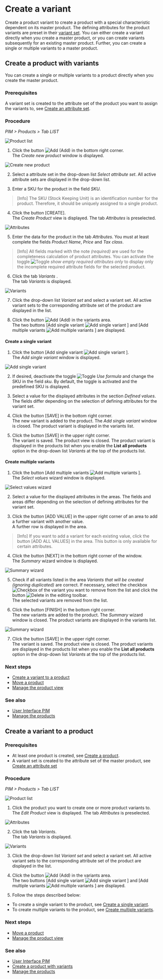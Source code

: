 # Create a variant

Create a product variant to create a product with a special characteristic dependent on its master product. The defining attributes for the product variants are preset in their [variant set](ManageVariantSet.md). You can either create a variant directly when you create a master product, or you can create variants subsequently for an existing master product. Further, you can create a single or multiple variants to a master product.


## Create a product with variants

You can create a single or multiple variants to a product directly when you create the master product.

### Prerequisites

A variant set is created to the attribute set of the product you want to assign the variants to, see [Create an attribute set](ManageAttributeSet.md#create-an-attribute-set).

### Procedure
*PIM > Products > Tab LIST*

![Product list](/Assets/Screenshots/PIM/Products/List/Products.png "[Product list]")

1. Click the button ![Add](/Assets/Icons/Plus01.png "[Add]") (Add) in the bottom right corner.   
The *Create new product* window is displayed.

![Create new product](/Assets/Screenshots/PIM/Products/List/CreateNewProduct.png "[Create new product]")

2. Select a attribute set in the drop-down list *Select attribute set*. All active attribute sets are displayed in the drop-down list.

3. Enter a SKU for the product in the field *SKU*.

> [Info] The SKU (Stock Keeping Unit) is an identification number for the product. Therefore, it should be uniquely assigned to a single product.

4. Click the button [CREATE].   
The *Create Product* view is displayed. The tab *Attributes* is preselected.

![Attributes](/Assets/Screenshots/PIM/Products/List/Attributes/AttributesCreate.png "[Attributes]")

5. Enter the data for the product in the tab *Attributes*. You must at least complete the fields *Product Name*, *Price* and *Tax class*.   

> [Info] All fields marked with the note *(required)* are used for the completeness calculation of product attributes. You can activate the toggle ![Toggle](/Assets/Icons/Toggle.png "[Toggle]") *show empty required attributes only* to display only the incomplete required attribute fields for the selected product.

6. Click the tab *Variants* .   
The tab *Variants* is displayed.

![Variants](/Assets/Screenshots/PIM/Products/List/Variants/VariantsEdit.png "[Variants]")

7. Click the drop-down list *Variant set* and select a variant set. All active variant sets to the corresponding attribute set of the product are displayed in the list.

8. Click the button ![Add](/Assets/Icons/Plus01.png "[Add]") (Add) in the variants area.   
The two buttons [Add single variant ![Add single variant](/Assets/Icons/Document.png "[Add single variant]") ] and [Add multiple variants ![Add multiple variants](/Assets/Icons/Documents.png "[Add multiple variants]") ] are displayed.


#### Create a single variant

1. Click the button [Add single variant ![Add single variant](/Assets/Icons/Document.png "[Add single variant]") ].   
The *Add single variant* window is displayed.

  ![Add single variant](/Assets/Screenshots/PIM/Products/List/Variants/AddSingleVariant.png "[Add single variant]")

2. If desired, deactivate the toggle ![Toggle](/Assets/Icons/Toggle.png "[Toggle]") *Use formula* and change the SKU in the field *sku*. By default, the toggle is activated and the predefined SKU is displayed.   

3. Select a value for the displayed attributes in the section *Defined values*. The fields differ depending on the selection of defining attributes for the variant set.  

4. Click the button [SAVE] in the bottom right corner.   
  The new variant is added to the product. The *Add single variant* window is closed. The product variant is displayed in the variants list.

5. Click the button [SAVE] in the upper right corner.   
  The variant is saved. The product view is closed. The product variant is displayed in the products list when you enable the **List all products** option in the drop-down list *Variants* at the top of the products list.


#### Create multiple variants

1. Click the button [Add multiple variants ![Add multiple variants](/Assets/Icons/Documents.png "[Add multiple variants]") ].   
The *Select values* wizard window is displayed.

  ![Select values wizard](/Assets/Screenshots/PIM/Products/List/Variants/AddMultipleVariants01.png "[Select values wizard]")

2. Select a value for the displayed attributes in the areas. The fields and areas differ depending on the selection of defining attributes for the variant set.

3. Click the button [ADD VALUE] in the upper right corner of an area to add a further variant with another value.   
A further row is displayed in the area.

 > [Info] If you want to add a variant for each existing value, click the button [ADD ALL VALUES] in the area. This button is only available for certain attributes.

4. Click the button [NEXT] in the bottom right corner of the window.   
  The *Summary* wizard window is displayed.

  ![Summary wizard](/Assets/Screenshots/PIM/Products/List/Variants/AddMultipleVariants02.png "[Summary wizard]")

5. Check if all variants listed in the area *Variants that will be created (ignoring duplicated)* are correct. If necessary, select the checkbox ![Checkbox](/Assets/Icons/Checkbox.png "[Checkbox]") of the variant you want to remove from the list and click the button ![Delete](/Assets/Icons/Trash03.png "[Delete]") in the editing toolbar.   
  The selected variants are removed from the list.

6. Click the button [FINISH] in the bottom right corner.   
  The new variants are added to the product. The *Summary* wizard window is closed. The product variants are displayed in the variants list.

  ![Summary wizard](/Assets/Screenshots/PIM/Products/List/Variants/AddMultipleVariants02.png "[Summary wizard]")


7. Click the button [SAVE] in the upper right corner.   
  The variant is saved. The product view is closed. The product variants are displayed in the products list when you enable the **List all products** option in the drop-down list *Variants* at the top of the products list.

### Next steps

- [Create a variant to a product](#create-a-variant-to-a-product)  
- [Move a product](03_MoveProduct.md)
- [Manage the product view](04_ManageProductView.md)

### See also

- [User Interface PIM](/PIM/UserInterface/00_UserInterface.md)
- [Manage the products](01_ManageProducts.md)


## Create a variant to a product


### Prerequisites

- At least one product is created, see [Create a product](#create-a-product).
- A variant set is created to the attribute set of the master product, see [Create an attribute set](ManageAttributeSet.md#create-an-attribute-set)

### Procedure
*PIM > Products > Tab LIST*

![Product list](/Assets/Screenshots/PIM/Products/List/Products.png "[Product list]")

1. Click the product you want to create one or more product variants to.   
  The *Edit Product* view is displayed. The tab *Attributes* is preselected.

  ![Attributes](/Assets/Screenshots/PIM/Products/List/Attributes/AttributesEdit.png "[Attributes]")

2. Click the tab *Variants*.   
  The tab *Variants* is displayed.

  ![Variants](/Assets/Screenshots/PIM/Products/List/Variants/VariantsEdit.png "[Variants]")

3. Click the drop-down list *Variant set* and select a variant set. All active variant sets to the corresponding attribute set of the product are displayed in the list.

4. Click the button ![Add](/Assets/Icons/Plus01.png "[Add]") (Add) in the variants area.   
  The two buttons [Add single variant ![Add single variant](/Assets/Icons/Document.png "[Add single variant]") ] and [Add multiple variants ![Add multiple variants](/Assets/Icons/Documents.png "[Add multiple variants]") ] are displayed.

5. Follow the steps described below:
  - To create a single variant to the product, see [Create a single variant](#create-a-single-variant).
  - To create multiple variants to the product, see [Create multiple variants](#create-multiple-variants).


### Next steps

- [Move a product](03_MoveProduct.md)
- [Manage the product view](04_ManageProductView.md)

### See also

- [User Interface PIM](/PIM/UserInterface/00_UserInterface.md)
- [Create a product with variants](#create-a-product-with-variants)
- [Manage the products](01_ManageProducts.md)
